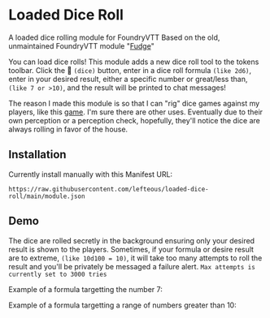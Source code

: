 # Loaded Dice Roll
A loaded dice rolling module for FoundryVTT
Based on the old, unmaintained FoundryVTT module "[Fudge](https://github.com/troygoode/fvtt-fudge)" 

You can load dice rolls! This module adds a new dice roll tool to the tokens toolbar. Click the 🎲 `(dice)` button, enter in a dice roll formula `(like 2d6)`, enter in your desired result, either a specific number or great/less than, `(like 7 or >10)`, and the result will be printed to chat messages!

The reason I made this module is so that I can "rig" dice games against my players, like this [game](https://www.reddit.com/r/Pathfinder_RPG/comments/57rlbi/comment/d8ubcm1/?utm_source=share&utm_medium=web2x&context=3). I'm sure there are other uses.
Eventually due to their own perception or a perception check, hopefully, they'll notice the dice are always rolling in favor of the house. 

## Installation
Currently install manually with this Manifest URL:

`https://raw.githubusercontent.com/lefteous/loaded-dice-roll/main/module.json`

## Demo

The dice are rolled secretly in the background ensuring only your desired result is shown to the players.
Sometimes, if your formula or desire result are to extreme, `(like 10d100 = 10)`, it will take too many attempts to roll the result and you'll be privately be messaged a failure alert. `Max attempts is currently set to 3000 tries`

Example of a formula targetting the number 7:



Example of a formula targetting a range of numbers greater than 10:

